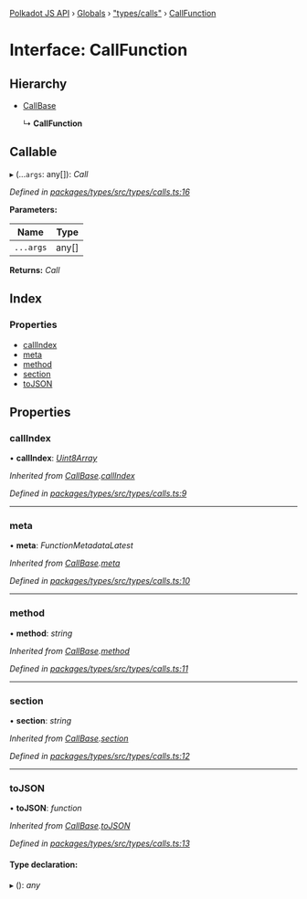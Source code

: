 [Polkadot JS API](../README.md) › [Globals](../globals.md) › ["types/calls"](../modules/_types_calls_.md) › [CallFunction](_types_calls_.callfunction.md)

# Interface: CallFunction

## Hierarchy

* [CallBase](_types_calls_.callbase.md)

  ↳ **CallFunction**

## Callable

▸ (...`args`: any[]): *Call*

*Defined in [packages/types/src/types/calls.ts:16](https://github.com/polkadot-js/api/blob/5b71abfe80/packages/types/src/types/calls.ts#L16)*

**Parameters:**

Name | Type |
------ | ------ |
`...args` | any[] |

**Returns:** *Call*

## Index

### Properties

* [callIndex](_types_calls_.callfunction.md#callindex)
* [meta](_types_calls_.callfunction.md#meta)
* [method](_types_calls_.callfunction.md#method)
* [section](_types_calls_.callfunction.md#section)
* [toJSON](_types_calls_.callfunction.md#tojson)

## Properties

###  callIndex

• **callIndex**: *[Uint8Array](../classes/_codec_raw_.raw.md#static-uint8array)*

*Inherited from [CallBase](_types_calls_.callbase.md).[callIndex](_types_calls_.callbase.md#callindex)*

*Defined in [packages/types/src/types/calls.ts:9](https://github.com/polkadot-js/api/blob/5b71abfe80/packages/types/src/types/calls.ts#L9)*

___

###  meta

• **meta**: *FunctionMetadataLatest*

*Inherited from [CallBase](_types_calls_.callbase.md).[meta](_types_calls_.callbase.md#meta)*

*Defined in [packages/types/src/types/calls.ts:10](https://github.com/polkadot-js/api/blob/5b71abfe80/packages/types/src/types/calls.ts#L10)*

___

###  method

• **method**: *string*

*Inherited from [CallBase](_types_calls_.callbase.md).[method](_types_calls_.callbase.md#method)*

*Defined in [packages/types/src/types/calls.ts:11](https://github.com/polkadot-js/api/blob/5b71abfe80/packages/types/src/types/calls.ts#L11)*

___

###  section

• **section**: *string*

*Inherited from [CallBase](_types_calls_.callbase.md).[section](_types_calls_.callbase.md#section)*

*Defined in [packages/types/src/types/calls.ts:12](https://github.com/polkadot-js/api/blob/5b71abfe80/packages/types/src/types/calls.ts#L12)*

___

###  toJSON

• **toJSON**: *function*

*Inherited from [CallBase](_types_calls_.callbase.md).[toJSON](_types_calls_.callbase.md#tojson)*

*Defined in [packages/types/src/types/calls.ts:13](https://github.com/polkadot-js/api/blob/5b71abfe80/packages/types/src/types/calls.ts#L13)*

#### Type declaration:

▸ (): *any*
